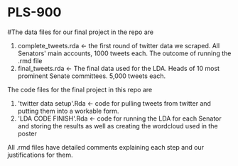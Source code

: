 # PLS-900

#The data files for our final project in the repo are
 1) complete_tweets.rda <- the first round of twitter data we scraped. All Senators' main accounts, 1000 tweets each. 
                           The outcome of running the .rmd file 
 2) final_tweets.rda <- The final data used for the LDA. Heads of 10 most prominent Senate committees. 5,000 tweets each.

 The code files for the final project in this repo are
 1) 'twitter data setup'.Rda <- code for pulling tweets from twitter and putting them into a workable form.
 2) 'LDA CODE FINISH'.Rda <- code for running the LDA for each Senator and storing the results
     as well as creating the wordcloud used in the poster


All .rmd files have detailed comments explaining each step and our justifications for them. 
 
